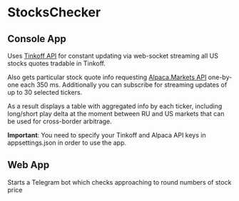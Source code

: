 # StocksChecker

## Console App

Uses <a href="https://tinkoffcreditsystems.github.io/invest-openapi/">Tinkoff API</a> for constant updating via web-socket streaming all US stocks quotes tradable in Tinkoff. 

Also gets particular stock quote info requesting <a href="https://alpaca.markets/docs/">Alpaca.Markets API</a> one-by-one each 350 ms. Additionally you can subscribe for streaming updates of up to 30 selected tickers.

As a result displays a table with aggregated info by each ticker, including long/short play delta at the moment between RU and US markets that can be used for cross-border arbitrage.

<b>Important</b>:
You need to specify your Tinkoff and Alpaca API keys in appsettings.json in order to use the app.

## Web App
Starts a Telegram bot which checks approaching to round numbers of stock price
